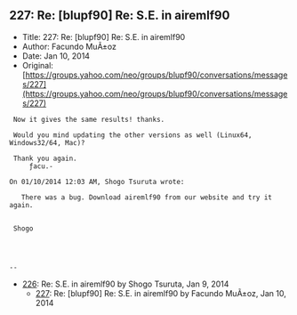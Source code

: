 ## 227: Re: [blupf90] Re: S.E. in airemlf90

- Title: 227: Re: [blupf90] Re: S.E. in airemlf90
- Author: Facundo MuÃ±oz
- Date: Jan 10, 2014
- Original: [https://groups.yahoo.com/neo/groups/blupf90/conversations/messages/227](https://groups.yahoo.com/neo/groups/blupf90/conversations/messages/227)

```
 Now it gives the same results! thanks.

 Would you mind updating the other versions as well (Linux64, Windows32/64, Mac)?

 Thank you again.
	 ƒacu.-

On 01/10/2014 12:03 AM, Shogo Tsuruta wrote:

   There was a bug. Download airemlf90 from our website and try it again.


 Shogo




-- 
```

- [226](0226.md): Re: S.E. in airemlf90 by Shogo Tsuruta, Jan 9, 2014
    - [227](0227.md): Re: [blupf90] Re: S.E. in airemlf90 by Facundo MuÃ±oz, Jan 10, 2014
